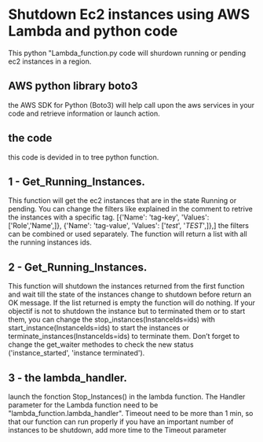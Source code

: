 # Shutdown Ec2 instances using AWS Lambda and python code

This python "Lambda_function.py code will shurdown running or pending ec2 instances in a region. 

## AWS python library boto3

the AWS SDK for Python (Boto3) will help call upon the aws services in your code and retrieve information or launch action. 

## the code

this code is devided in to tree python function.

1 - Get_Running_Instances.
  - 
  This function will get the ec2 instances that are in the state Running or pending.
  You can change the filters like explained in the comment to retrive the instances with a specific tag.
  [{'Name': 'tag-key', 'Values': ['Role','Name',]}, {'Name': 'tag-value', 'Values': ['*test*', '*TEST*',]},]
  the filters can be combined or used separately. 
  The function will return a list with all the running instances ids.

2 - Get_Running_Instances.
  -
  This function will shutdown the instances returned from the first function 
  and wait till the state of the instances change to shutdown before return an OK message.
  If the list returned is empty the function will do nothing.
  If your objectif is not to shutdown the instance but to terminated them or to start them, 
  you can change the stop_instances(InstanceIds=ids) with start_instance(InstanceIds=ids) to start the instances 
  or terminate_instances(InstanceIds=ids) to terminate them.
  Don’t forget to change the get_waiter methodes to check the new status ('instance_started', 'instance terminated').
      
3 - the lambda_handler.
  -
  launch the fonction Stop_Instances() in the lambda function.
  The Handler parameter for the Lambda function need to be "lambda_function.lambda_handler".
  Timeout need to be more than 1 min, so that our function can run properly 
  if you have an important number of instances to be shutdown, add more time to the Timeout parameter 
